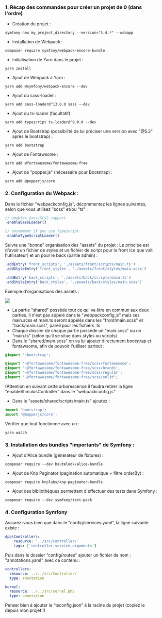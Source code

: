 

### 1. Récap des commandes pour créer un projet de 0 **(dans l'ordre)**


- Création du projet :

```
symfony new my_project_directory --version="5.4.*" --webapp
```


- Installation de Webpack :

```
composer require symfony/webpack-encore-bundle
```


- Initialisation de Yarn dans le projet :

```
yarn install
```


- Ajout de Webpack à Yarn :

```
yarn add @symfony/webpack-encore --dev
```


- Ajout du sass-loader :

```
yarn add sass-loader@^13.0.0 sass --dev
```


- Ajout du ts-loader (facultatif)

```
yarn add typescript ts-loader@^9.0.0 --dev
```


- Ajout de Bootstrap (possibilité de lui préciser une version avec "@5.3" après le bootstrap) :
```
yarn add bootstrap
```


- Ajout de Fontawsome :
```
yarn add @fortawesome/fontawesome-free
```


- Ajout de "popper.js" (nécessaire pour Bootstrap) :
```
yarn add @popperjs/core
```


### 2. Configuration du Webpack :


Dans le fichier "webpackconfig.js", décommentez les lignes suivantes, selon que vous utilisez "scss" et/ou "ts" :

```js
// enables Sass/SCSS support
.enableSassLoader()

// uncomment if you use TypeScript
.enableTypeScriptLoader()
```


Suivre une "bonne" organisation des "assets" du projet :
Le principe est d'avoir un fichier de styles et un fichier de script pour le front (ce que voit l'utilisateur) et un pour le back (partie admin) :


```js
.addEntry('front_scripts', './assets/front/scripts/main.ts')
.addStyleEntry('front_styles', './assets/front/styles/main.scss')

.addEntry('back_scripts', './assets/back/scripts/main.ts')
.addStyleEntry('back_styles', './assets/back/styles/main.scss')
```

Exemple d'organisations des assets :

![](../assets/images/dir.png)


- La partie "shared" possède tout ce qui va être en commun aux deux parties, il n'est pas appelé dans le "webpackconfig.js" mais ses main.scss et main.ts seront appelés dans les "front/main.scss" et "back/main.scss", pareil pour les fichiers .ts
- Chaque dossier de chaque partie possède un "main.scss" ou un "main.ts" (selon qu'il se situe dans styles ou scripts)
- Dans le "shared/main.scss" on va lui ajouter directement bootstrap et fontawsome, afin de pouvoir l'utiliser partout :

```scss
@import '~bootstrap';

@import '~@fortawesome/fontawesome-free/scss/fontawesome';
@import '~@fortawesome/fontawesome-free/scss/brands';
@import '~@fortawesome/fontawesome-free/scss/regular';
@import '~@fortawesome/fontawesome-free/scss/solid';
```


(Attention en suivant cette arborescence il faudra retirer la ligne "enableStimulusController" dans le "webpackconfig.js"


- Dans le "assets/shared/scripts/main.ts" ajoutez :
```ts
import 'bootstrap';
import '@popperjs/core';
```


Vérifier que tout fonctionne avec un :
```
yarn watch
```


### 3. Installation des bundles "importants" de Symfony :


- Ajout d'Alice bundle (générateur de fixtures) :
```
composer require --dev hautelook/alice-bundle
```


- Ajout de Knp Paginator (pagination automatique + filtre orderBy) :
```
composer require knplabs/knp-paginator-bundle
```


- Ajout des bibliothèques permettant d'effectuer des tests dans Symfony :
```
composer require --dev symfony/test-pack
```


### 4. Configuration Symfony


Assurez-vous bien que dans le "config/services.yaml", la ligne suivante existe :

```yaml
App\Controller\:
    resource: '../src/Controller/'
    tags: ['controller.service_arguments']
```


Puis dans le dossier "config/routes" ajouter un fichier de nom : "annotations.yaml" avec ce contenu :

```yaml
controllers:
  resource: ../../src/Controller/
  type: annotation

kernel:
  resource: ../../src/Kernel.php
  type: annotation
```

Penser bien à ajouter le "tsconfig.json" à la racine du projet (copiez le depuis mon projet !)

